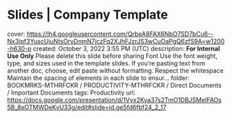 # Slides | Company Template

cover: https://lh4.googleusercontent.com/QrbeA8FAX6NbO7SD7bCu6--Nx3jpf3YuscUjuNtsOrvDnmN7jczFq2XJhFJzrJS3wCuOaPgQ6zfS9A=w1200-h630-p
created: October 3, 2022 3:55 PM (UTC)
description: **For Internal Use Only** Please delete this slide before sharing Font Use the font weight, type, and sizes used in the template slides. If you’re pasting text from another doc, choose, edit  paste without formatting. Respect the whitespace Maintain the spacing of elements in each slide to ensur...
folder: BOOKMRKS-MTHRFCKR / PRODUCTIVITY-MTHRFCKR / Direct Documents / Important Documents
tags: Productivity
url: https://docs.google.com/presentation/d/1Vyx2Kya37s2TmO1DBJSMeIFAOs5B_8eOTMWDeKvU33g/edit#slide=id.ge5fd6fbf24_2_17